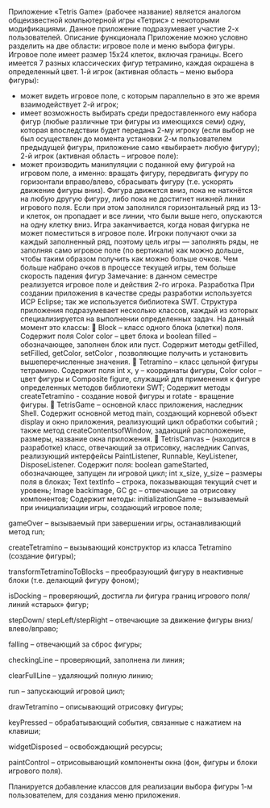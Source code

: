 Приложение «Tetris Game» (рабочее название) является аналогом общеизвестной компьютерной игры «Тетрис» с некоторыми модификациями. Данное приложение подразумевает участие 2-х пользователей.
Описание функционала
Приложение можно условно разделить на две области: игровое поле и меню выбора фигуры. Игровое поле имеет размер 15х24 клеток, включая границы. Всего имеется 7 разных классических фигур тетрамино, каждая окрашена в определенный цвет.
1-й игрок (активная область – меню выбора фигуры):
- может видеть игровое поле, с которым параллельно в это же время взаимодействует 2-й игрок;
- имеет возможность выбирать среди предоставленного ему набора фигур (любые различные три фигуры из имеющихся семи) одну, которая впоследствии будет передана 2-му игроку (если выбор не был осуществлен до момента установки 2-м пользователем предыдущей фигуры, приложение само «выбирает» любую фигуру);
2-й игрок (активная область – игровое поле):
- может производить манипуляции с поданной ему фигурой на игровом поле, а именно: вращать фигуру, передвигать  фигуру по горизонтали вправо/влево,  сбрасывать фигуру (т.е. ускорять движение фигуры вниз).
Фигура движется вниз, пока не наткнётся на любую другую фигуру, либо пока не достигнет нижней линии игрового поля. Если при этом заполнился горизонтальный ряд из 13-и клеток, он пропадает и все линии, что были выше него, опускаются на одну клетку вниз. 
Игра заканчивается, когда новая фигурка не может поместиться в игровое поле. Игроки получают очки за каждый заполненный ряд, поэтому цель игры — заполнять ряды, не заполняя само игровое поле (по вертикали) как можно дольше, чтобы таким образом получить как можно больше очков.
Чем больше набрано очков в процессе текущей игры, тем больше скорость падения фигур
Замечание: в данном семестре реализуется игровое поле и действия 2-го игрока.
Разработка
При создании приложения в качестве среды разработки используется ИСР Eclipse; так же используется библиотека SWT.
Структура приложения подразумевает несколько классов, каждый из которых специализируется на выполнении определенных задач. На данный момент это классы:
	Block – класс одного блока (клетки) поля. 
Содержит поля Color color – цвет блока и boolean filled – обозначающее, заполнен блок или пуст.
Содержит методы getFilled, setFilled, getColor, setColor , позволяющие получить и установить вышеперечисленные значения.
	Tetramino – класс цельной фигуры тетрамино. 
Содержит поля int x, y – координаты фигуры, Color color – цвет фигуры и Composite  figure, служащий для применения к фигуре определенных методов библиотеки SWT; 
Содержит методы createTetramino - создание новой фигуры и rotate - вращение фигуры.
	TetrisGame – основной класс приложения, наследник Shell. 
Содержит основной метод main, создающий корневой объект display и окно приложения, реализующий цикл обработки событий ; 
также метод createСontentsofWindow, задающий расположение, размеры, название окна приложения.
	TetrisCanvas – (находится в разработке) класс, отвечающий за отрисовку, наследник Canvas, реализующий интерфейсы PaintListener, Runnable, KeyListener, DisposeListener. 
Содержит поля: boolean gameStarted, обозначающее, запущен ли игровой цикл; int x_size, y_size – размеры поля в блоках; Text textInfo – строка, показывающая текущий счет и уровень;  Image backimage, GC gc – отвечающие за отрисовку компонентов;
Содержит методы:
initializationGame – вызываемый при инициализации игры, создающий игровое поле; 

gameOver – вызываемый при завершении игры, останавливающий метод run; 

createTetramino – вызывающий конструктор из класса Tetramino (создание фигуры); 

transformTetraminoToBlocks – преобразующий фигуру в неактивные блоки (т.е. делающий фигуру фоном); 

isDocking – проверяющий, достигла ли фигура границ игрового поля/линий «старых» фигур;

stepDown/ stepLeft/stepRight – отвечающие за движение фигуры вниз/влево/вправо; 

falling – отвечающий за сброс фигуры; 

checkingLine – проверяющий, заполнена ли линия;

clearFullLine – удаляющий полную линию;

run – запускающий игровой цикл;

drawTetramino – описывающий отрисовку фигуры;

keyPressed – обрабатывающий события, связанные с нажатием на клавиши;

widgetDisposed – освобождающий ресурсы;

paintControl – отрисовывающий компоненты окна (фон, фигуры и блоки игрового поля).


Планируется добавление классов для реализации выбора фигуры 1-м пользователем, для создания меню приложения.
